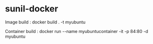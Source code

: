 # sunil-docker

Image build :
docker build . -t myubuntu

Container build :
docker run --name myubuntucontainer -it -p 84:80 -d myubuntu
